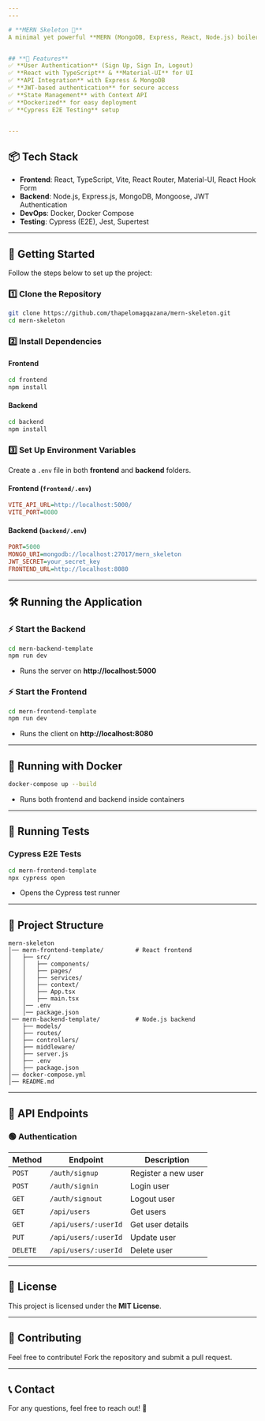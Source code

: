 ```yaml
---
---

# **MERN Skeleton 🚀**
A minimal yet powerful **MERN (MongoDB, Express, React, Node.js) boilerplate** to kickstart full-stack web applications. This template provides a **structured setup** with authentication, API integration, state management, and best practices for **scalability and maintainability**.


## **📌 Features**
✅ **User Authentication** (Sign Up, Sign In, Logout)  
✅ **React with TypeScript** & **Material-UI** for UI  
✅ **API Integration** with Express & MongoDB  
✅ **JWT-based authentication** for secure access  
✅ **State Management** with Context API  
✅ **Dockerized** for easy deployment  
✅ **Cypress E2E Testing** setup  


---
```



## **📦 Tech Stack**
- **Frontend**: React, TypeScript, Vite, React Router, Material-UI, React Hook Form  
- **Backend**: Node.js, Express.js, MongoDB, Mongoose, JWT Authentication  
- **DevOps**: Docker, Docker Compose  
- **Testing**: Cypress (E2E), Jest, Supertest  


---


## **🚀 Getting Started**
Follow the steps below to set up the project:


### **1️⃣ Clone the Repository**
```bash
git clone https://github.com/thapelomagqazana/mern-skeleton.git
cd mern-skeleton


```


### **2️⃣ Install Dependencies**
#### **Frontend**
```bash
cd frontend
npm install
```
#### **Backend**
```bash
cd backend
npm install
```


### **3️⃣ Set Up Environment Variables**
Create a `.env` file in both **frontend** and **backend** folders.  


#### **Frontend (`frontend/.env`)**
```ini
VITE_API_URL=http://localhost:5000/
VITE_PORT=8080
```


#### **Backend (`backend/.env`)**
```ini
PORT=5000
MONGO_URI=mongodb://localhost:27017/mern_skeleton
JWT_SECRET=your_secret_key
FRONTEND_URL=http://localhost:8080
```


---


## **🛠 Running the Application**


### **⚡ Start the Backend**
```bash
cd mern-backend-template
npm run dev
```
- Runs the server on **http://localhost:5000**  


### **⚡ Start the Frontend**
```bash
cd mern-frontend-template
npm run dev
```
- Runs the client on **http://localhost:8080**  


---


## **🐳 Running with Docker**
```bash
docker-compose up --build
```
- Runs both frontend and backend inside containers  


---


## **🧪 Running Tests**
### **Cypress E2E Tests**
```bash
cd mern-frontend-template
npx cypress open
```
- Opens the Cypress test runner  


---


## **📂 Project Structure**
```
mern-skeleton
│── mern-frontend-template/         # React frontend
│   ├── src/
│   │   ├── components/
│   │   ├── pages/
│   │   ├── services/
│   │   ├── context/
│   │   ├── App.tsx
│   │   ├── main.tsx
│   │── .env
│   │── package.json
│── mern-backend-template/          # Node.js backend
│   ├── models/
│   ├── routes/
│   ├── controllers/
│   ├── middleware/
│   ├── server.js
│   ├── .env
│   ├── package.json
│── docker-compose.yml
│── README.md
```


---


## **📜 API Endpoints**
### **🟢 Authentication**
| Method | Endpoint | Description |
|--------|---------|-------------|
| `POST` | `/auth/signup` | Register a new user |
| `POST` | `/auth/signin` | Login user |
| `GET` | `/auth/signout` | Logout user |
| `GET` | `/api/users` | Get users |
| `GET` | `/api/users/:userId` | Get user details |
| `PUT` | `/api/users/:userId` | Update user |
| `DELETE` | `/api/users/:userId` | Delete user |


---


## **📜 License**
This project is licensed under the **MIT License**.  


---


## **🌟 Contributing**
Feel free to contribute! Fork the repository and submit a pull request.  


---


## **📞 Contact**
For any questions, feel free to reach out! 🚀
